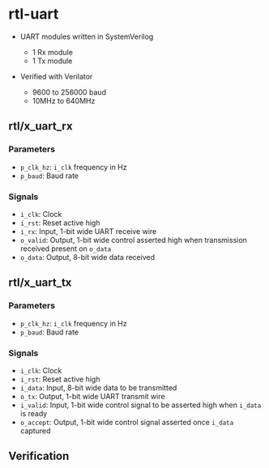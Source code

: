 # rtl-uart

 - UART modules written in SystemVerilog

   - 1 Rx module
   - 1 Tx module

 - Verified with Verilator

   - 9600 to  256000 baud
   - 10MHz to 640MHz

## rtl/x_uart_rx

### Parameters
 
 - ``p_clk_hz``: ``i_clk`` frequency in Hz
 - ``p_baud``: Baud rate

### Signals

- ``i_clk``: Clock
- ``i_rst``: Reset active high
- ``i_rx``: Input, 1-bit wide UART receive wire
- ``o_valid``: Output, 1-bit wide control asserted high when transmission received present on ``o_data``   
- ``o_data``: Output, 8-bit wide data received

## rtl/x_uart_tx

### Parameters
 
 - ``p_clk_hz``: ``i_clk`` frequency in Hz
 - ``p_baud``: Baud rate

### Signals

 - ``i_clk``: Clock
 - ``i_rst``: Reset active high
 - ``i_data``: Input, 8-bit wide data to be transmitted
 - ``o_tx``: Output, 1-bit wide UART transmit wire
 - ``i_valid``: Input, 1-bit wide control signal to be asserted high when ``i_data`` is ready
 - ``o_accept``: Output, 1-bit wide control signal asserted once ``i_data`` captured 

## Verification

